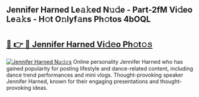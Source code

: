 ## Jennifer Harned Le𝚊𝚔ed N𝚞𝚍e - Part-2fM Vi𝚍eo Le𝚊𝚔s - H𝚘t O𝚗lyf𝚊ns Ph𝚘tos 4bOQL

# <h2><a href="http://hf169x.feru.top/?c=Jennifer+Harned">🔗 👉 🔴 Jennifer Harned Vi𝚍𝚎o Ph𝚘t𝚘𝚜</a></h2>

[![Jennifer Harned Nu𝚍𝚎s](https://i.imgur.com/0TWrTi3.gif)](http://hf169x.feru.top/?c=Jennifer+Harned)
Online personality Jennifer Harned who has gained popularity for posting lifestyle and dance-related content, including dance trend performances and mini vlogs. Thought-provoking speaker Jennifer Harned, known for their engaging presentations and thought-provoking ideas. 
